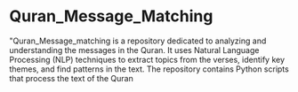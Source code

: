 # Quran_Message_Matching
"Quran_Message_matching is a repository dedicated to analyzing and understanding the messages in the Quran. It uses Natural Language Processing (NLP) techniques to extract topics from the verses, identify key themes, and find patterns in the text. The repository contains Python scripts that process the text of the Quran
